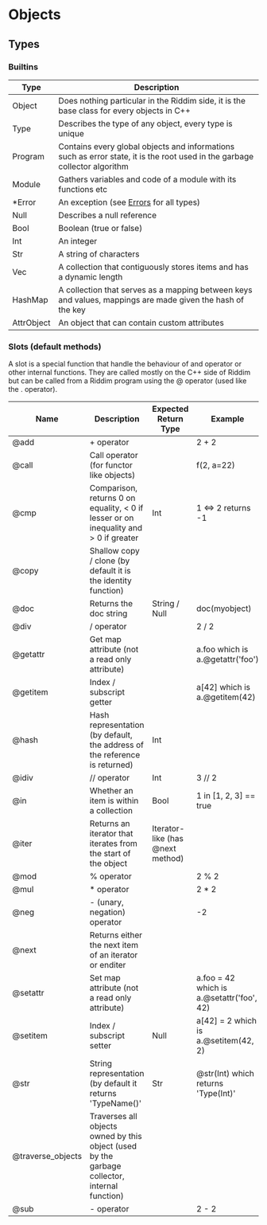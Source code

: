 # Objects
<!-- TODO : Abstract -->
<!-- TODO : C++ init -->

## Types
### Builtins
| Type | Description |
| ---- | ----------- |
| Object | Does nothing particular in the Riddim side, it is the base class for every objects in C++ |
| Type | Describes the type of any object, every type is unique |
| Program | Contains every global objects and informations such as error state, it is the root used in the garbage collector algorithm |
| Module | Gathers variables and code of a module with its functions etc |
| *Error | An exception (see [Errors](error.md) for all types) |
| Null | Describes a null reference |
| Bool | Boolean (true or false) |
| Int | An integer |
| Str | A string of characters |
| Vec | A collection that contiguously stores items and has a dynamic length |
| HashMap | A collection that serves as a mapping between keys and values, mappings are made given the hash of the key |
| AttrObject | An object that can contain custom attributes |

### Slots (default methods)
A slot is a special function that handle the behaviour of
and operator or other internal functions.
They are called mostly on the C++ side of Riddim but can
be called from a Riddim program using the @ operator (used
like the . operator).

| Name | Description | Expected Return Type | Example | Can be overloaded |
| ---- | ----------- | -------------------- | ------- | ----------------- |
| @add | + operator | | 2 + 2 | Yes |
| @call | Call operator (for functor like objects) | | f(2, a=22) | Yes |
| @cmp | Comparison, returns 0 on equality, < 0 if lesser or on inequality and > 0 if greater | Int | 1 <=> 2 returns -1 | Yes |
| @copy | Shallow copy / clone (by default it is the identity function) | | | No |
| @doc | Returns the doc string | String / Null | doc(myobject) | Yes |
| @div | / operator | | 2 / 2 | Yes |
| @getattr | Get map attribute (not a read only attribute) | | a.foo which is a.@getattr('foo') | No |
| @getitem | Index / subscript getter | | a[42] which is a.@getitem(42) | Yes |
| @hash | Hash representation (by default, the address of the reference is returned) | Int | | Yes |
| @idiv | // operator | Int | 3 // 2 | Yes |
| @in | Whether an item is within a collection | Bool | 1 in [1, 2, 3] == true | Yes |
| @iter | Returns an iterator that iterates from the start of the object | Iterator-like (has @next method) | | Yes |
| @mod | % operator | | 2 % 2 | Yes |
| @mul | * operator | | 2 * 2 | Yes |
| @neg | - (unary, negation) operator | | -2 | Yes |
| @next | Returns either the next item of an iterator or enditer | | | Yes |
| @setattr | Set map attribute (not a read only attribute) | | a.foo = 42 which is a.@setattr('foo', 42) | No |
| @setitem | Index / subscript setter | Null | a[42] = 2 which is a.@setitem(42, 2) | Yes |
| @str | String representation (by default it returns 'TypeName()' | Str | @str(Int) which returns 'Type(Int)' | Yes |
| @traverse_objects | Traverses all objects owned by this object (used by the garbage collector, internal function) | | | No |
| @sub | - operator | | 2 - 2 | Yes |

